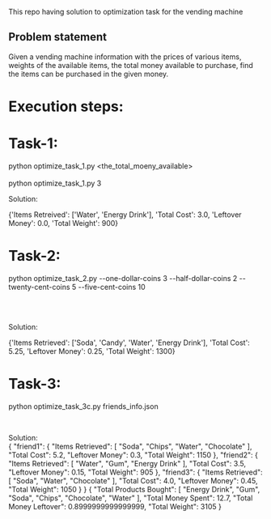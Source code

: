 This repo having solution to optimization task for the vending machine

## Problem statement

Given a vending machine information with the prices of various items, weights of the available items, the total money available to purchase, find the items can be purchased in the given money.

# Execution steps:

# Task-1:
python optimize_task_1.py <the_total_moeny_available>
<br>
<br>
python optimize_task_1.py 3

Solution:

{'Items Retreived': ['Water', 'Energy Drink'], 'Total Cost': 3.0, 'Leftover Money': 0.0, 'Total Weight': 900}

# Task-2:
python optimize_task_2.py --one-dollar-coins 3 --half-dollar-coins 2 --twenty-cent-coins 5 --five-cent-coins 10

<br>
<br>

Solution:

{'Items Retrieved': ['Soda', 'Candy', 'Water', 'Energy Drink'], 'Total Cost': 5.25, 'Leftover Money': 0.25, 'Total Weight': 1300}

# Task-3:
python optimize_task_3c.py friends_info.json

<br>

Solution:
<br>
{
    "friend1": {
        "Items Retrieved": [
            "Soda",
            "Chips",
            "Water",
            "Chocolate"
        ],
        "Total Cost": 5.2,
        "Leftover Money": 0.3,
        "Total Weight": 1150
    },
    "friend2": {
        "Items Retrieved": [
            "Water",
            "Gum",
            "Energy Drink"
        ],
        "Total Cost": 3.5,
        "Leftover Money": 0.15,
        "Total Weight": 905
    },
    "friend3": {
        "Items Retrieved": [
            "Soda",
            "Water",
            "Chocolate"
        ],
        "Total Cost": 4.0,
        "Leftover Money": 0.45,
        "Total Weight": 1050
    }
}
{
    "Total Products Bought": [
        "Energy Drink",
        "Gum",
        "Soda",
        "Chips",
        "Chocolate",
        "Water"
    ],
    "Total Money Spent": 12.7,
    "Total Money Leftover": 0.8999999999999999,
    "Total Weight": 3105
}
